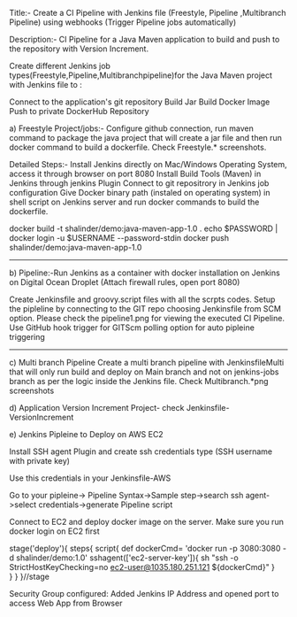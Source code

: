 Title:- Create a CI Pipeline with Jenkins file (Freestyle, Pipeline ,Multibranch Pipeline) using webhooks (Trigger Pipeline jobs automatically)

Description:- CI Pipeline for a Java Maven application to build and push to the repository with Version Increment.


Create different Jenkins job types(Freestyle,Pipeline,Multibranchpipeline)for the Java Maven project with Jenkins file to : 

Connect to the application's git repository 
Build Jar 
Build Docker Image 
Push to private DockerHub Repository

a) Freestyle Project/jobs:- Configure github connection, run maven command to package the java project that will create a jar file and then run docker command to build a dockerfile. Check Freestyle.* screenshots.

Detailed Steps:-
Install Jenkins directly on Mac/Windows Operating System, access it through browser on port 8080
Install Build Tools (Maven) in Jenkins through jenkins Plugin
Connect to git repositrory in Jenkins job configuration
Give Docker binary path (instaled on operating system) in shell script on Jenkins server and run docker commands to build the dockerfile.

docker build -t shalinder/demo:java-maven-app-1.0 .
echo $PASSWORD | docker login -u $USERNAME --password-stdin
docker push shalinder/demo:java-maven-app-1.0

------------------------------------------------------------------------------------------------------------------------------------------------
b) Pipeline:-Run Jenkins as a container with docker installation on Jenkins on Digital Ocean Droplet (Attach firewall rules, open port 8080)

Create Jenkinsfile and groovy.script files with all the scrpts codes. Setup the pipleline by connecting to the GIT repo choosing Jenkinsfile from SCM option.
Please check the pipeline1.png for viewing the executed CI Pipeline.
Use GitHub hook trigger for GITScm polling option for auto pipleine triggering

----------------------------------------------------------------------------------------------------------------------------------------------------------
c) Multi branch Pipeline
Create a multi branch pipeline with JenkinsfileMulti that will only run build and deploy on Main branch and not on jenkins-jobs branch as per the logic inside the Jenkins file.
Check Multibranch.*png screenshots

d) Application Version Increment Project- check Jenkinsfile-VersionIncrement

e) Jenkins Pipleine to Deploy on AWS EC2

Install SSH agent Plugin and create ssh credentials type (SSH username with private key)

Use this credentials in your Jenkinsfile-AWS

Go to your pipleine-> Pipeline Syntax->Sample step->search ssh agent->select credentials->generate Pipeline script

Connect to EC2 and deploy docker image on the server. Make sure you run docker login on EC2 first

stage('deploy'){
 steps{
   script{
     def dockerCmd= 'docker run -p 3080:3080 -d shalinder/demo:1.0'
      sshagent(['ec2-server-key']){
      sh "ssh -o StrictHostKeyChecking=no ec2-user@1035.180.251.121 ${dockerCmd}"
   }   
}
}
}//stage

Security Group configured: Added Jenkins IP Address and opened port to access Web App from Browser




